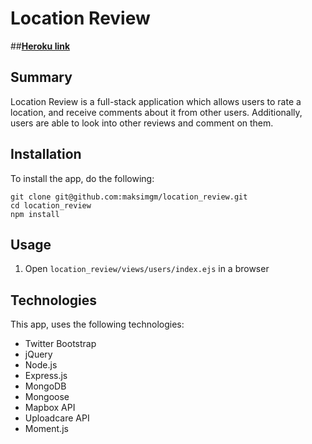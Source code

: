 Location Review
===

##[**Heroku link**](https://location-review.herokuapp.com/login)

## Summary
Location Review is a full-stack application which allows users to rate a location, and receive comments about it from other users. Additionally, users are able to look into other reviews and comment on them.

## Installation
To install the app, do the following:

	git clone git@github.com:maksimgm/location_review.git
	cd location_review
	npm install
## Usage
1. Open `location_review/views/users/index.ejs` in a browser

## Technologies 

This app, uses the following technologies:

* Twitter Bootstrap
* jQuery
* Node.js
* Express.js
* MongoDB
* Mongoose
* Mapbox API
* Uploadcare API
* Moment.js

